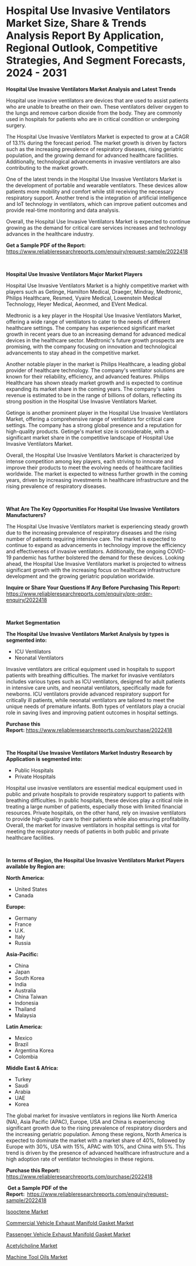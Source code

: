<p><h1>Hospital Use Invasive Ventilators Market Size, Share & Trends Analysis Report By Application, Regional Outlook, Competitive Strategies, And Segment Forecasts, 2024 - 2031</h1></p><p><strong>Hospital Use Invasive Ventilators Market Analysis and Latest Trends</strong></p>
<p><p>Hospital use invasive ventilators are devices that are used to assist patients who are unable to breathe on their own. These ventilators deliver oxygen to the lungs and remove carbon dioxide from the body. They are commonly used in hospitals for patients who are in critical condition or undergoing surgery.</p><p>The Hospital Use Invasive Ventilators Market is expected to grow at a CAGR of 13.1% during the forecast period. The market growth is driven by factors such as the increasing prevalence of respiratory diseases, rising geriatric population, and the growing demand for advanced healthcare facilities. Additionally, technological advancements in invasive ventilators are also contributing to the market growth.</p><p>One of the latest trends in the Hospital Use Invasive Ventilators Market is the development of portable and wearable ventilators. These devices allow patients more mobility and comfort while still receiving the necessary respiratory support. Another trend is the integration of artificial intelligence and IoT technology in ventilators, which can improve patient outcomes and provide real-time monitoring and data analysis.</p><p>Overall, the Hospital Use Invasive Ventilators Market is expected to continue growing as the demand for critical care services increases and technology advances in the healthcare industry.</p></p>
<p><strong>Get a Sample PDF of the Report:&nbsp;</strong> <a href="https://www.reliableresearchreports.com/enquiry/request-sample/2022418">https://www.reliableresearchreports.com/enquiry/request-sample/2022418</a></p>
<p>&nbsp;</p>
<p><strong>Hospital Use Invasive Ventilators Major Market Players</strong></p>
<p><p>Hospital Use Invasive Ventilators Market is a highly competitive market with players such as Getinge, Hamilton Medical, Draeger, Mindray, Medtronic, Philips Healthcare, Resmed, Vyaire Medical, Lowenstein Medical Technology, Heyer Medical, Aeonmed, and EVent Medical. </p><p>Medtronic is a key player in the Hospital Use Invasive Ventilators Market, offering a wide range of ventilators to cater to the needs of different healthcare settings. The company has experienced significant market growth in recent years due to an increasing demand for advanced medical devices in the healthcare sector. Medtronic's future growth prospects are promising, with the company focusing on innovation and technological advancements to stay ahead in the competitive market.</p><p>Another notable player in the market is Philips Healthcare, a leading global provider of healthcare technology. The company's ventilator solutions are known for their reliability, efficiency, and advanced features. Philips Healthcare has shown steady market growth and is expected to continue expanding its market share in the coming years. The company's sales revenue is estimated to be in the range of billions of dollars, reflecting its strong position in the Hospital Use Invasive Ventilators Market.</p><p>Getinge is another prominent player in the Hospital Use Invasive Ventilators Market, offering a comprehensive range of ventilators for critical care settings. The company has a strong global presence and a reputation for high-quality products. Getinge's market size is considerable, with a significant market share in the competitive landscape of Hospital Use Invasive Ventilators Market.</p><p>Overall, the Hospital Use Invasive Ventilators Market is characterized by intense competition among key players, each striving to innovate and improve their products to meet the evolving needs of healthcare facilities worldwide. The market is expected to witness further growth in the coming years, driven by increasing investments in healthcare infrastructure and the rising prevalence of respiratory diseases.</p></p>
<p>&nbsp;</p>
<p><strong>What Are The Key Opportunities For Hospital Use Invasive Ventilators Manufacturers?</strong></p>
<p><p>The Hospital Use Invasive Ventilators market is experiencing steady growth due to the increasing prevalence of respiratory diseases and the rising number of patients requiring intensive care. The market is expected to continue to expand as advancements in technology improve the efficiency and effectiveness of invasive ventilators. Additionally, the ongoing COVID-19 pandemic has further bolstered the demand for these devices. Looking ahead, the Hospital Use Invasive Ventilators market is projected to witness significant growth with the increasing focus on healthcare infrastructure development and the growing geriatric population worldwide.</p></p>
<p><strong>Inquire or Share Your Questions If Any Before Purchasing This Report:</strong> <a href="https://www.reliableresearchreports.com/enquiry/pre-order-enquiry/2022418">https://www.reliableresearchreports.com/enquiry/pre-order-enquiry/2022418</a></p>
<p>&nbsp;</p>
<p><strong>Market Segmentation</strong></p>
<p><strong>The Hospital Use Invasive Ventilators Market Analysis by types is segmented into:</strong></p>
<p><ul><li>ICU Ventilators</li><li>Neonatal Ventilators</li></ul></p>
<p><p>Invasive ventilators are critical equipment used in hospitals to support patients with breathing difficulties. The market for invasive ventilators includes various types such as ICU ventilators, designed for adult patients in intensive care units, and neonatal ventilators, specifically made for newborns. ICU ventilators provide advanced respiratory support for critically ill patients, while neonatal ventilators are tailored to meet the unique needs of premature infants. Both types of ventilators play a crucial role in saving lives and improving patient outcomes in hospital settings.</p></p>
<p><strong>Purchase this Report:&nbsp;</strong><a href="https://www.reliableresearchreports.com/purchase/2022418">https://www.reliableresearchreports.com/purchase/2022418</a></p>
<p>&nbsp;</p>
<p><strong>The Hospital Use Invasive Ventilators Market Industry Research by Application is segmented into:</strong></p>
<p><ul><li>Public Hospitals</li><li>Private Hospitals</li></ul></p>
<p><p>Hospital use invasive ventilators are essential medical equipment used in public and private hospitals to provide respiratory support to patients with breathing difficulties. In public hospitals, these devices play a critical role in treating a large number of patients, especially those with limited financial resources. Private hospitals, on the other hand, rely on invasive ventilators to provide high-quality care to their patients while also ensuring profitability. Overall, the market for invasive ventilators in hospital settings is vital for meeting the respiratory needs of patients in both public and private healthcare facilities.</p></p>
<p>&nbsp;</p>
<p><strong>In terms of Region, the Hospital Use Invasive Ventilators Market Players available by Region are:</strong></p>
<p>
    <p> <strong> North America: </strong>
        <ul>
            <li>United States</li>
            <li>Canada</li>
        </ul>
        </p> 
    <p> <strong> Europe: </strong>
        <ul>
            <li>Germany</li>
            <li>France</li>
            <li>U.K.</li>
            <li>Italy</li>
            <li>Russia</li>
        </ul>
        </p> 
    <p> <strong> Asia-Pacific: </strong>
        <ul>
            <li>China</li>
            <li>Japan</li>
            <li>South Korea</li>
            <li>India</li>
            <li>Australia</li>
            <li>China Taiwan</li>
            <li>Indonesia</li>
            <li>Thailand</li>
            <li>Malaysia</li>
        </ul>
        </p> 
    <p> <strong> Latin America: </strong>
        <ul>
            <li>Mexico</li>
            <li>Brazil</li>
            <li>Argentina Korea</li>
            <li>Colombia</li>
        </ul>
        </p> 
    <p> <strong> Middle East & Africa: </strong>
        <ul>
            <li>Turkey</li>
            <li>Saudi</li>
            <li>Arabia</li>
            <li>UAE</li>
            <li>Korea</li>
        </ul>
    </p>
    </p>
<p><p>The global market for invasive ventilators in regions like North America (NA), Asia Pacific (APAC), Europe, USA and China is experiencing significant growth due to the rising prevalence of respiratory disorders and the increasing geriatric population. Among these regions, North America is expected to dominate the market with a market share of 40%, followed by Europe with 30%, USA with 15%, APAC with 10%, and China with 5%. This trend is driven by the presence of advanced healthcare infrastructure and a high adoption rate of ventilator technologies in these regions.</p></p>
<p><strong>Purchase this Report: </strong><a href="https://www.reliableresearchreports.com/purchase/2022418">https://www.reliableresearchreports.com/purchase/2022418</a></p>
<p>&nbsp;<strong>Get a Sample PDF of the Report:&nbsp;&nbsp;</strong><a href="https://www.reliableresearchreports.com/enquiry/request-sample/2022418">https://www.reliableresearchreports.com/enquiry/request-sample/2022418</a></p>
<p><strong></strong></p>
<p><p><a href="https://picayune-night-cbd.notion.site/Isooctene-Market-Centers-on-Aspects-such-as-Market-Growth-Market-Share-Market-Opportunity-and-Pro-d0c240dfa9fe4ee3b8ccba777bcda408">Isooctene Market</a></p><p><a href="https://view.publitas.com/reportprime-1/commercial-vehicle-exhaust-manifold-gasket-market-size-reflecting-a-forecast-till-2031-market-by-type-by-application-and-by-geography/">Commercial Vehicle Exhaust Manifold Gasket Market</a></p><p><a href="https://view.publitas.com/reportprime-1/passenger-vehicle-exhaust-manifold-gasket-market-size-and-growth-market-segmentation-regional-and-country-breakdowns-and-market-trends-for-period-from-2024-2031/">Passenger Vehicle Exhaust Manifold Gasket Market</a></p><p><a href="https://mire-aunt-385.notion.site/Acetylcholine-Market-Research-Report-Provides-Critical-Insights-that-can-help-Shape-Business-Develop-95d9024db6224854a67d62b88e40c810">Acetylcholine Market</a></p><p><a href="https://artistic-helicopter-ca9.notion.site/Machine-Tool-Oils-Market-Challenges-Opportunities-and-Growth-Drivers-and-Major-Market-Players-for-5a5f26d87e4d4a2b89879c2ed7c10ddb">Machine Tool Oils Market</a></p></p>